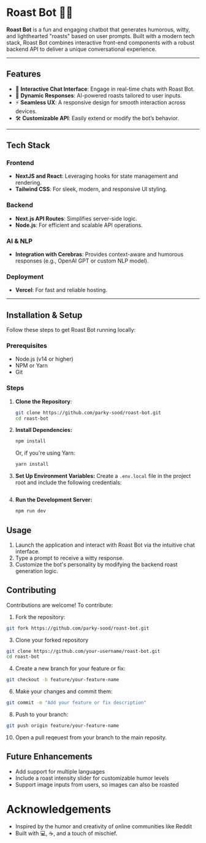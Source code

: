 # Roast Bot 🤖🔥

**Roast Bot** is a fun and engaging chatbot that generates humorous, witty, and lighthearted "roasts" based on user prompts. Built with a modern tech stack, Roast Bot combines interactive front-end components with a robust backend API to deliver a unique conversational experience.

---

## Features

- 💬 **Interactive Chat Interface**: Engage in real-time chats with Roast Bot.
- 🧠 **Dynamic Responses**: AI-powered roasts tailored to user inputs.
- ⚡ **Seamless UX**: A responsive design for smooth interaction across devices.
- 🛠 **Customizable API**: Easily extend or modify the bot’s behavior.

---

## Tech Stack

### Frontend
- **NextJS and React**: Leveraging hooks for state management and rendering.
- **Tailwind CSS**: For sleek, modern, and responsive UI styling.

### Backend
- **Next.js API Routes**: Simplifies server-side logic.
- **Node.js**: For efficient and scalable API operations.

### AI & NLP
- **Integration with Cerebras**: Provides context-aware and humorous responses (e.g., OpenAI GPT or custom NLP model).

### Deployment
- **Vercel**: For fast and reliable hosting.

---

## Installation & Setup

Follow these steps to get Roast Bot running locally:

### Prerequisites
- Node.js (v14 or higher)
- NPM or Yarn
- Git

### Steps
1. **Clone the Repository**:
   ```bash
   git clone https://github.com/parky-sood/roast-bot.git
   cd roast-bot
   ```
2. **Install Dependencies:**
   ```bash
   npm install
   ```
   Or, if you're using Yarn:
   ```bash
   yarn install
   ```
3. **Set Up Environment Variables:** Create a `.env.local` file in the project root and include the following credentials:
   ```env
   
   ```
4. **Run the Development Server:**
   ```bash
   npm run dev
   ```
## Usage
1. Launch the application and interact with Roast Bot via the intuitive chat interface.
2. Type a prompt to receive a witty response.
3. Customize the bot's personality by modifying the backend roast generation logic.

## Contributing
Contributions are welcome! To contribute:
1. Fork the repository:
  ```bash
  git fork https://github.com/parky-sood/roast-bot.git
  ```
3. Clone your forked repository
  ```bash
  git clone https://github.com/your-username/roast-bot.git
  cd roast-bot
  ```
4. Create a new branch for your feature or fix:
  ```bash
  git checkout -b feature/your-feature-name
  ```
6. Make your changes and commit them:
  ```bash
  git commit -m "Add your feature or fix description"
  ```
8. Push to your branch:
  ```bash
  git push origin feature/your-feature-name
  ```
10. Open a pull reqeuest from your branch to the main reposity.

## Future Enhancements
- Add support for multiple languages
- Include a roast intensity slider for customizable humor levels
- Support image inputs from users, so images can also be roasted

# Acknowledgements
- Inspired by the humor and creativity of online communities like Reddit
- Built with 💻, ☕, and a touch of mischief.
   
